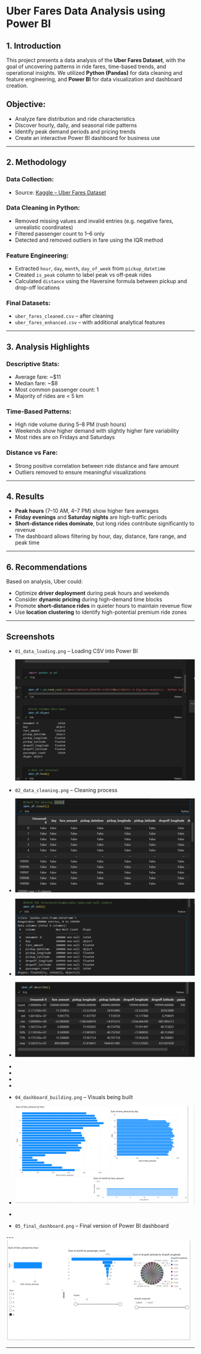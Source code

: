 # Uber Fares Data Analysis using Power BI


##  1. Introduction

This project presents a data analysis of the **Uber Fares Dataset**, with the goal of uncovering patterns in ride fares, time-based trends, and operational insights. We utilized **Python (Pandas)** for data cleaning and feature engineering, and **Power BI** for data visualization and dashboard creation.

## Objective:
- Analyze fare distribution and ride characteristics  
- Discover hourly, daily, and seasonal ride patterns  
- Identify peak demand periods and pricing trends  
- Create an interactive Power BI dashboard for business use

---

## 2. Methodology

###  Data Collection:
- Source: [Kaggle – Uber Fares Dataset](https://www.kaggle.com/datasets/yasserh/uber-fares-dataset)


###  Data Cleaning in Python:
- Removed missing values and invalid entries (e.g. negative fares, unrealistic coordinates)
- Filtered passenger count to 1–6 only
- Detected and removed outliers in fare using the IQR method

###  Feature Engineering:
- Extracted `hour`, `day`, `month`, `day_of_week` from `pickup_datetime`
- Created `is_peak` column to label peak vs off-peak rides
- Calculated `distance` using the Haversine formula between pickup and drop-off locations

###  Final Datasets:
- `uber_fares_cleaned.csv` – after cleaning  
- `uber_fares_enhanced.csv` – with additional analytical features

---

##  3. Analysis Highlights

### Descriptive Stats:
- Average fare: ~$11  
- Median fare: ~$8  
- Most common passenger count: 1  
- Majority of rides are < 5 km

###  Time-Based Patterns:
- High ride volume during 5–8 PM (rush hours)
- Weekends show higher demand with slightly higher fare variability
- Most rides are on Fridays and Saturdays

###  Distance vs Fare:
- Strong positive correlation between ride distance and fare amount
- Outliers removed to ensure meaningful visualizations

---

##  4. Results

- **Peak hours** (7–10 AM, 4–7 PM) show higher fare averages
- **Friday evenings** and **Saturday nights** are high-traffic periods
- **Short-distance rides dominate**, but long rides contribute significantly to revenue
- The dashboard allows filtering by hour, day, distance, fare range, and peak time

---


##  6. Recommendations

Based on analysis, Uber could:
- Optimize **driver deployment** during peak hours and weekends
- Consider **dynamic pricing** during high-demand time blocks
- Promote **short-distance rides** in quieter hours to maintain revenue flow
- Use **location clustering** to identify high-potential premium ride zones

---


## Screenshots 

- `01_data_loading.png` – Loading CSV into Power BI

  ![images alt](https://raw.githubusercontent.com/Davypierre257/uber-fares-powerbi/a47590ce4d29e834b9589664ee3a4b2262b85018/MYSCREENSHOT/DATA%20LOAD.png)

  
- `02_data_cleaning.png` – Cleaning process
-  ![images alt](https://raw.githubusercontent.com/Davypierre257/uber-fares-powerbi/a47590ce4d29e834b9589664ee3a4b2262b85018/MYSCREENSHOT/b6.png)
-   ![images alt](https://raw.githubusercontent.com/Davypierre257/uber-fares-powerbi/a47590ce4d29e834b9589664ee3a4b2262b85018/MYSCREENSHOT/b4.png)
-    ![images alt](https://raw.githubusercontent.com/Davypierre257/uber-fares-powerbi/a47590ce4d29e834b9589664ee3a4b2262b85018/MYSCREENSHOT/b5.png)
-  
- 
-  
- 
- `04_dashboard_building.png` – Visuals being built
-  ![images alt](https://raw.githubusercontent.com/Davypierre257/uber-fares-powerbi/a47590ce4d29e834b9589664ee3a4b2262b85018/MYSCREENSHOT/PB.png)
- 
- `05_final_dashboard.png` – Final version of Power BI dashboard

--- ![images alt](https://raw.githubusercontent.com/Davypierre257/uber-fares-powerbi/a47590ce4d29e834b9589664ee3a4b2262b85018/MYSCREENSHOT/DASH.png)

---



